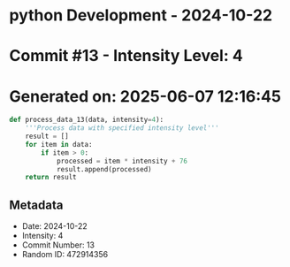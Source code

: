 ﻿# python Development - 2024-10-22
# Commit #13 - Intensity Level: 4
# Generated on: 2025-06-07 12:16:45
```python
def process_data_13(data, intensity=4):
    '''Process data with specified intensity level'''
    result = []
    for item in data:
        if item > 0:
            processed = item * intensity + 76
            result.append(processed)
    return result
```
## Metadata
- Date: 2024-10-22
- Intensity: 4
- Commit Number: 13
- Random ID: 472914356
